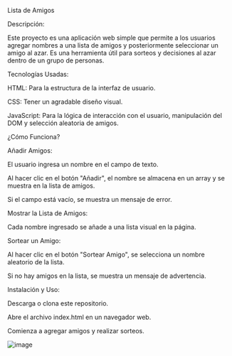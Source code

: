 Lista de Amigos



Descripción:

Este proyecto es una aplicación web simple que permite a los usuarios agregar nombres a una lista de amigos y posteriormente seleccionar un amigo al azar. Es una herramienta útil para sorteos y decisiones al azar dentro de un grupo de personas.




Tecnologías Usadas:

HTML: Para la estructura de la interfaz de usuario.

CSS: Tener un agradable diseño visual.

JavaScript: Para la lógica de interacción con el usuario, manipulación del DOM y selección aleatoria de amigos.




¿Cómo Funciona?

Añadir Amigos:

El usuario ingresa un nombre en el campo de texto.

Al hacer clic en el botón "Añadir", el nombre se almacena en un array y se muestra en la lista de amigos.

Si el campo está vacío, se muestra un mensaje de error.




Mostrar la Lista de Amigos:

Cada nombre ingresado se añade a una lista visual en la página.





Sortear un Amigo:

Al hacer clic en el botón "Sortear Amigo", se selecciona un nombre aleatorio de la lista.

Si no hay amigos en la lista, se muestra un mensaje de advertencia.





Instalación y Uso:

Descarga o clona este repositorio.

Abre el archivo index.html en un navegador web.

Comienza a agregar amigos y realizar sorteos.


![image](https://github.com/user-attachments/assets/5a40fe9f-ec83-4a5a-8d80-c4403a404b67)

